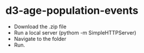 # d3-age-population-events


* Download the .zip file
* Run a local server (pythom -m SimpleHTTPServer)
* Navigate to the folder 
* Run.
